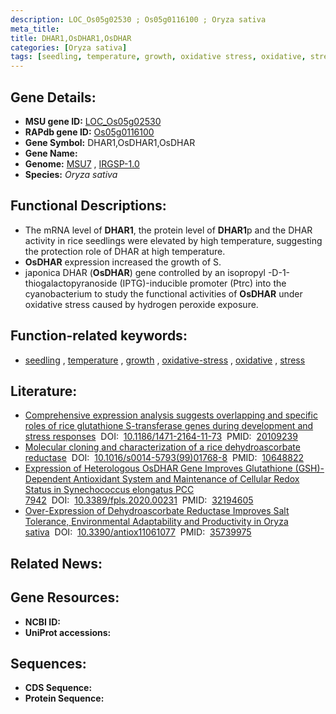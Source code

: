 ```yaml
---
description: LOC_Os05g02530 ; Os05g0116100 ; Oryza sativa
meta_title:
title: DHAR1,OsDHAR1,OsDHAR
categories: [Oryza sativa]
tags: [seedling, temperature, growth, oxidative stress, oxidative, stress]
---
```


## Gene Details:
- **MSU gene ID:** [LOC_Os05g02530](http://rice.uga.edu/cgi-bin/ORF_infopage.cgi?orf=LOC_Os05g02530)  
- **RAPdb gene ID:** [Os05g0116100](https://rapdb.dna.affrc.go.jp/locus/?name=Os05g0116100)  
- **Gene Symbol:** DHAR1,OsDHAR1,OsDHAR
- **Gene Name:**
- **Genome:**  [MSU7](http://rice.uga.edu/)&nbsp;,&nbsp;[IRGSP-1.0](https://rapdb.dna.affrc.go.jp/download/irgsp1.html)
- **Species:** *Oryza sativa*

## Functional Descriptions:
   - The mRNA level of **DHAR1**, the protein level of **DHAR1**p and the DHAR activity in rice seedlings were elevated by high temperature, suggesting the protection role of DHAR at high temperature.
   - **OsDHAR** expression increased the growth of S.
   - japonica DHAR (**OsDHAR**) gene controlled by an isopropyl <a6><c2>-D-1-thiogalactopyranoside (IPTG)-inducible promoter (Ptrc) into the cyanobacterium to study the functional activities of **OsDHAR** under oxidative stress caused by hydrogen peroxide exposure.

## Function-related keywords:
   - [seedling](/tags/seedling/)&nbsp;,&nbsp;[temperature](/tags/temperature/)&nbsp;,&nbsp;[growth](/tags/growth/)&nbsp;,&nbsp;[oxidative-stress](/tags/oxidative-stress/)&nbsp;,&nbsp;[oxidative](/tags/oxidative/)&nbsp;,&nbsp;[stress](/tags/stress/)

## Literature:
   - [Comprehensive expression analysis suggests overlapping and specific roles of rice glutathione S-transferase genes during development and stress responses](https://www.doi.org/10.1186/1471-2164-11-73)&nbsp;&nbsp;DOI:&nbsp;&nbsp;[10.1186/1471-2164-11-73](https://www.doi.org/10.1186/1471-2164-11-73)&nbsp;&nbsp;PMID:&nbsp;&nbsp;[20109239](https://pubmed.ncbi.nlm.nih.gov/20109239/)
   - [Molecular cloning and characterization of a rice dehydroascorbate reductase](https://www.doi.org/10.1016/s0014-5793(99)01768-8)&nbsp;&nbsp;DOI:&nbsp;&nbsp;[10.1016/s0014-5793(99)01768-8](https://www.doi.org/10.1016/s0014-5793(99)01768-8)&nbsp;&nbsp;PMID:&nbsp;&nbsp;[10648822](https://pubmed.ncbi.nlm.nih.gov/10648822/)
   - [Expression of Heterologous OsDHAR Gene Improves Glutathione (GSH)-Dependent Antioxidant System and Maintenance of Cellular Redox Status in Synechococcus elongatus PCC 7942](https://www.doi.org/10.3389/fpls.2020.00231)&nbsp;&nbsp;DOI:&nbsp;&nbsp;[10.3389/fpls.2020.00231](https://www.doi.org/10.3389/fpls.2020.00231)&nbsp;&nbsp;PMID:&nbsp;&nbsp;[32194605](https://pubmed.ncbi.nlm.nih.gov/32194605/)
   - [Over-Expression of Dehydroascorbate Reductase Improves Salt Tolerance, Environmental Adaptability and Productivity in Oryza sativa](https://www.doi.org/10.3390/antiox11061077)&nbsp;&nbsp;DOI:&nbsp;&nbsp;[10.3390/antiox11061077](https://www.doi.org/10.3390/antiox11061077)&nbsp;&nbsp;PMID:&nbsp;&nbsp;[35739975](https://pubmed.ncbi.nlm.nih.gov/35739975/)

## Related News:

## Gene Resources:
- **NCBI ID:**  []()
- **UniProt accessions:** [](https://www.uniprot.org/uniprotkb//entry)

## Sequences:
- **CDS Sequence:**
- **Protein Sequence:**
